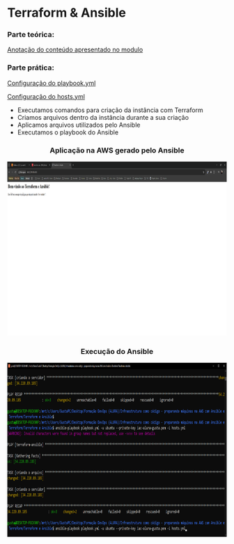 <h1>Terraform & Ansible</h1>

<h3>Parte teórica:</h3>

[Anotação do conteúdo apresentado no modulo](terraform&ansible.txt)

<h3>Parte prática:</h3>

[Configuração do playbook.yml](playbook.yml)

[Configuração do hosts.yml](hosts.yml)

<ul>
  <li>Executamos comandos para criação da instância com Terraform</li>
  <li>Criamos arquivos dentro da instância durante a sua criação</li>
  <li>Aplicamos arquivos utilizados pelo Ansible</li>
  <li>Executamos o playbook do Ansible</li>
</ul>

<div align="center">
  <h3>Aplicação na AWS gerado pelo Ansible</h3>
  <img height="400" src="https://raw.githubusercontent.com/GustavoVieiraa/Infraestrutura-como-Codigo-Preparando-Maquinas-na-AWS-com-Ansible-e-Terraform/refs/heads/main/Terraform%20e%20Ansible/archives/resultadoDaPagGeradaPeloAnsible.png">
</div>

<div align="center">
  <h3>Execução do Ansible</h3>
  <img height="400" src="https://raw.githubusercontent.com/GustavoVieiraa/Infraestrutura-como-Codigo-Preparando-Maquinas-na-AWS-com-Ansible-e-Terraform/refs/heads/main/Terraform%20e%20Ansible/archives/executandoAnsible.png">
</div>
